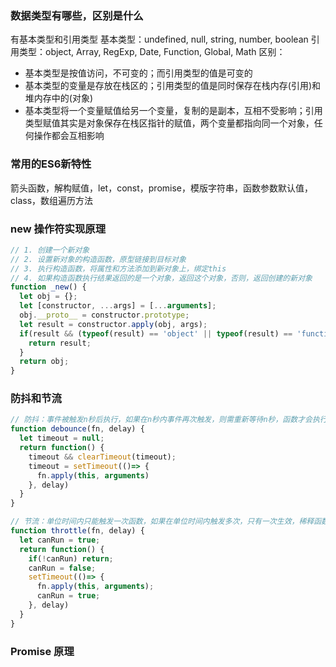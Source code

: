 ### 数据类型有哪些，区别是什么
有基本类型和引用类型
基本类型：undefined, null, string, number, boolean
引用类型：object, Array, RegExp, Date, Function, Global, Math
区别：
- 基本类型是按值访问，不可变的；而引用类型的值是可变的
- 基本类型的变量是存放在栈区的；引用类型的值是同时保存在栈内存(引用)和堆内存中的(对象)
- 基本类型将一个变量赋值给另一个变量，复制的是副本，互相不受影响；引用类型赋值其实是对象保存在栈区指针的赋值，两个变量都指向同一个对象，任何操作都会互相影响


### 常用的ES6新特性
箭头函数，解构赋值，let，const，promise，模版字符串，函数参数默认值，class，数组遍历方法


### new 操作符实现原理
```js
// 1. 创建一个新对象
// 2. 设置新对象的构造函数，原型链接到目标对象
// 3. 执行构造函数，将属性和方法添加到新对象上，绑定this
// 4. 如果构造函数执行结果返回的是一个对象，返回这个对象，否则，返回创建的新对象
function _new() {
  let obj = {};
  let [constructor, ...args] = [...arguments];
  obj.__proto__ = constructor.prototype;
  let result = constructor.apply(obj, args);
  if(result && (typeof(result) == 'object' || typeof(result) == 'function')) {
    return result;
  }
  return obj;
}
```


### 防抖和节流
```js
// 防抖：事件被触发n秒后执行，如果在n秒内事件再次触发，则需重新等待n秒，函数才会执行。场景：input 输入联想
function debounce(fn, delay) {
  let timeout = null;
  return function() {
    timeout && clearTimeout(timeout);
    timeout = setTimeout(()=> {
      fn.apply(this, arguments)
    }, delay)
  }
}

// 节流：单位时间内只能触发一次函数，如果在单位时间内触发多次，只有一次生效，稀释函数的执行频率。场景：鼠标滑入，滚动等
function throttle(fn, delay) {
  let canRun = true;
  return function() {
    if(!canRun) return;
    canRun = false;
    setTimeout(()=> {
      fn.apply(this, arguments);
      canRun = true;
    }, delay)
  }
}
```


### Promise 原理
